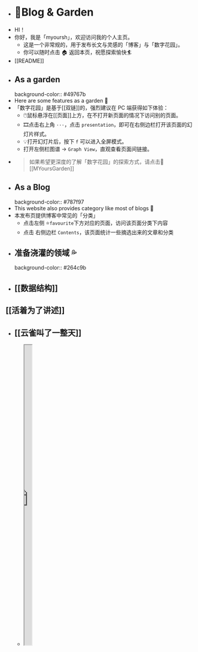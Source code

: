 - # 🏡Blog & Garden
- HI！
- 你好，我是「myoursh」，欢迎访问我的个人主页。
	- 这是一个非常规的，用于发布长文与灵感的「博客」与「数字花园」。
	- 你可以随时点击 🏠 返回本页，祝愿探索愉快🏄
- [[README]]
- ## As a garden
  background-color:: #49767b
- Here are some features as a garden 🏡
- 「数字花园」是基于[[双链]]的，强烈建议在 PC 端获得如下体验：
	- 🖱️鼠标悬浮在[[页面]]上方，在不打开新页面的情况下访问别的页面。
	- 🎞️点击右上角 `···`，点击 `presentation`，即可在右侧边栏打开该页面的幻灯片样式。
	- 💡打开幻灯片后，按下 `f` 可以进入全屏模式。
	- 打开左侧栏图谱 → `Graph View`，直观查看页面间链接。
- > 如果希望更深度的了解「数字花园」的探索方式，请点击🌷 [[MYoursGarden]]
- ## As a Blog
  background-color:: #787f97
- This website also provides category like most of blogs  📑
- 本发布页提供博客中常见的「分类」
	- 点击左侧 ⭐`favourite`下方对应的页面，访问该页面分类下内容
	- 点击 右侧边栏 `Contents`，该页面统计一些摘选出来的文章和分类
- ## 准备浇灌的领域 💦
  background-color:: #264c9b
- ## [[数据结构]]
## [[活着为了讲述]]
- ## [[云雀叫了一整天]]
	- <iframe src="https://httishere.gitee.io/notion/new/today-shici.html?mode=w" width="20"height="800"></iframe>